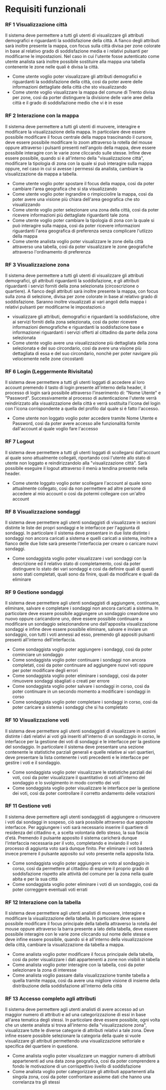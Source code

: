 # Requisiti funzionali

### RF 1 Visualizzazione città
Il sistema deve permettere a tutti gli utenti di visualizzare gli attributi demografici e riguardanti la soddisfazione della città. A fianco degli attributi sarà inoltre presente la mappa, con focus sulla città divisa per zone colorate in base al relativo grado di soddisfazione media e i relativi pulsanti per modificarne le impostazioni. Nel caso in cui l'utente fosse autenticato come utente analista sarà inoltre possibile sostituire alla mappa una tabella contenente le zone nelle quali è divisa la città.
- Come utente voglio poter visualizzare gli attributi demografici e riguardanti la soddisfazione della città, così da poter avere delle informazioni dettagliate della città che sto visualizzando
- Come utente voglio visualizzare la mappa del comune di Trento divisa per zone, così da porter distinguere la divisione delle varie aree della città e il grado di soddisfazione medio che vi è in esse

### RF 2 Interazione con la mappa
 Il sistema deve permettere a tutti gli utenti di muovere, interagire e modificare la visualizzazione della mappa. In particolare deve essere possibile modificare il focus centrale della mappa trascinando il cursore, deve essere possibile modificare lo zoom attraverso la rotella del mouse oppure attraverso i pulsanti presenti nell'angolo della mappa, deve essere possibile interagire con le varie zone cliccando sulle stesse. Infine deve essere possibile, quando si è all'interno della "visualizzazione città", modificare la tipologia di zona con la quale si può interagire sulla mappa oppure, nel caso in cui si avesse i permessi da analista, cambiare la visualizzazione da mappa a tabella.
- Come utente voglio poter spostare il focus della mappa, così da poter cambiare l'area geografica che si sta visualizzando
- Come utente voglio poter ingrandire o rimpicciolire la mappa, così da poter avere una visione più chiara dell'area geografica che sto visualizzando
- Come utente voglio poter selezionare una zona della città, così da poter ricevere informazioni più dettagliate riguardanti tale zona
- Come utente voglio poter cambiare la tipologia di zona con la quale si può interagire sulla mappa, così da poter ricevere informazioni riguardanti l'area geografica di preferenza senza complicare l'utlizzo della mappa
- Come utente analista voglio poter visualizzare le zone della città attraverso una tabella, così da poter visualizzare le zone geografiche attraverso l'ordinamento di preferenza

### RF 3 Visualizzazione zona
Il sistema deve permettere a tutti gli utenti di visualizzare gli attributi demografici, gli attributi riguardanti la soddisfazione, e gli attributi riguardanti i servizi forniti della zona selezionata (circoscrizione o quartiere). A fianco degli attributi sarà inoltre presente la mappa, con focus sulla zona di selezione, divisa per zone colorate in base al relativo grado di soddisfazione. Saranno inoltre visualizzati ai vari angoli della mappa i relativi pulsanti per modificarne le impostazioni.o
- visualizzare gli attributi, demografici e riguardanti la soddisfazione, oltre ai servizi forniti della zona selezionata, così da poter ricevere informazioni demografiche e riguardanti la soddisfazione base e informazionei riguardanti i servizi offerti al cittadino da parte della zona selezionata
- Come utente voglio avere una visualizzazione più dettagliata della zona selezionata e del suo circondario, così da avere una visione più dettagliata di essa e del suo circondario, nonchè per poter navigare più velocemente nelle zone circostanti

### RF 6 Login (Leggermente Rivisitata)
Il sistema deve permettere a tutti gli utenti loggati di accedere al loro account premendo il tasto di login presente all'interno della header, il processo di login sarà possibile attraverso l'inserimento di: "Nome Utente" e "Password". Successivamente al processo di autenticazione l'utente verrà reindirizzato alla visualizzazione della città e verrà sostituita l'icona del login con l'icona corrispondente a quella del profilo dal quale si è fatto l'accesso.
- Come utente non loggato voglio poter accedere tramite Nome Utente e Password, così da poter avere accesso alle funzionalità fornite dall'account al quale voglio fare l'accesso

### RF 7 Logout
Il sistema deve permettere a tutti gli utenti loggati di scollegarsi dall'account al quale sono attualmente collegati, riportando così l'utente allo stato di utente non loggato e reindirizzandolo alla "visualizzazione città". Sarà possibile eseguire il logout attraverso il menù a tendina presente nella header.
- Come utente loggato voglio poter scollegare l'account al quale sono attualmente collegato, così da non permettere ad altre persone di accedere al mio account o così da potermi collegare con un'altro account

### RF 8 Visualizzazione sondaggi
Il sistema deve permettere agli utenti sondaggisti di visualizzare in sezioni distinte le liste dei propri sondaggi e le interfacce per l'aggiunta di sondaggi. In particolare il sistema deve presentare in due liste distinte i sondaggi non ancora caricati a sistema e quelli caricati a sistema, inoltre a fianco delle due liste sarà presente l'interfaccia per creare o caricare nuovi sondaggi.
- Come sondaggista voglio poter visualizzare i vari sondaggi con la descrizione ed il relativo stato di completamento, così da poter distinguere lo stato dei vari sondaggi e così da definire quali di questi sono stati completati, quali sono da finire, quali da modificare e quali da eliminare

### RF 9 Gestione sondaggi
Il sistema deve permettere agli utenti sondaggisti di aggiungere, continuare, eliminare, salvare e completare i sondaggi non ancora caricati a sistema. In particolare deve essere possibile aggiungere un sondaggio creandone uno nuovo oppure caricandone uno, deve essere possibile continuare a modificare un sondaggio selezionandone uno dall'apposita visualizzazione sondaggi e infine deve essere possibile eliminare, salvare e inviare un sondaggio, con tutti i voti annessi ad esso, premendo gli appositi pulsanti presenti all'interno dell'interfaccia.
- Come sondaggista voglio poter aggiungere i sondaggi, così da poter cominciare un sondaggo
- Come sondaggista voglio poter continuare i sondaggi non ancora completati, così da poter continuare ad aggiungere nuovi voti oppure per poter modificare degli errori
- Come sondaggista voglio poter eliminare i sondaggi, così da poter rimuovere sondaggi sbagliati o creati per errore
- Come sondaggista voglio poter salvare i sondaggi in corso, così da poter continuare in un secondo momento a modificare i sondaggi in corso
- Come sondaggista voglio poter completare i sondaggi in corso, così da poter caricare a sistema i sondaggi che si ha completato

### RF 10 Visualizzazione voti
Il sistema deve permettere agli utenti sondaggisti di visualizzare in sezioni distinte i dati relativi ai voti già inseriti all'interno di un sondaggio in corso, le interfacce per la gestione dei voti di sondaggi e le interfacce per la gestione del sondaggio. In particolare il sistema deve presentare una sezione contenente le statistiche parziali generali e quelle relative ai vari quartieri, deve presentare la lista contenente i voti precedenti e le interfacce per gestire i voti e il sondaggio.
- Come sondaggista voglio poter visualizzare le statistiche parziali dei voti, così da poter visualizzare il quantitativo di voti all'interno del sondaggio e lo svolgimento in modo corretto dei voti
- Come sondaggista voglio poter visualizzare le interfacce per la gestione dei voti, così da poter controllare il corretto andamento delle votazioni

### RF 11 Gestione voti
Il sistema deve permettere agli utenti sondaggisti di aggiungere o rimuovere i voti dai sondaggi in sospeso, ciò sarà possibile attraverso due apposite interfacce. Per aggiungere i voti sarà necessario inserire il quartiere di residenza del cittadino e, a scelta volontaria dello stesso, la sua fascia d'età. Premendo il pulsante apposito il sistema caricherà dunque l'interfaccia necessaria per il voto, completando e inviando il voto il processo di aggiunta voto sarà dunque finito. Per eliminare i voti basterà invece premere il pulsante apposito sul voto presente nella apposita lista.
- Come sondaggista voglio poter aggiungere un voto al sondaggio in corso, così da permettere al cittadino di espriere il proprio grado di soddisfazione rispetto alle attività del comune per la zona nella quale abita e per la sua città
- Come sondaggista voglio poter eliminare i voti di un sondaggio, così da poter correggere eventuali voti errati

### RF 12 Interazione con la tabella
Il sistema deve permettere agli utenti analisti di muovere, interagire e modificare la visualizzazione della tabella. In particolare deve essere possibile modificare il focus principale della tabella attraverso la rotella del mouse oppure attraverso la barra presente a lato della tabella, deve essere possibile interagire con le varie zone cliccando sul nome delle stesse e deve infine essere possibile, quando si è all'interno della visualizzazione della città, cambiare la visualizzazione da tabella a mappa.
- Come analista voglio poter modificare il focus principale della tabella, così da poter visualizzare i dati appartenenti a zone non visibili in tabella
- Come analista voglio poter interagire con la tabella, così da poter selezionare la zona di interesse
- Come analista voglio passare dalla visualizzazione tramite tabella a quella tramite mappa, così da avere una migliore visione di insieme della distribuzione della soddisfazione all'interno della città

### RF 13 Accesso completo agli attributi
 Il sistema deve permettere agli utenti analisti di avere accesso ad un maggior numero di attributi e ad una categorizzazione di essi in base all'area tematica degli stessi. In particolare deve essere possibile, ogni volta che un utente analista si trova all'interno della "visualizzazione zona", visualizzare tutte le diverse categorie di attributi relativi a tale zona. Deve infine essere possibile selezionare la categoria della quale si vuole visualizzare gli attributi permettendo una visualizzazione settoriale e specifica del quartiere in questione.
- Come analista voglio poter visualizzare un maggior numero di attributi appartenenti ad una data zona geografica, così da poter comprendere a fondo le motivazione di un corrispettivo livello di soddisfazione
- Come analista voglio poter categorizzare gli attributi appartenenti alla singola zona, così da poter confrontare assieme dati che hanno una correlanza tra gli stessi